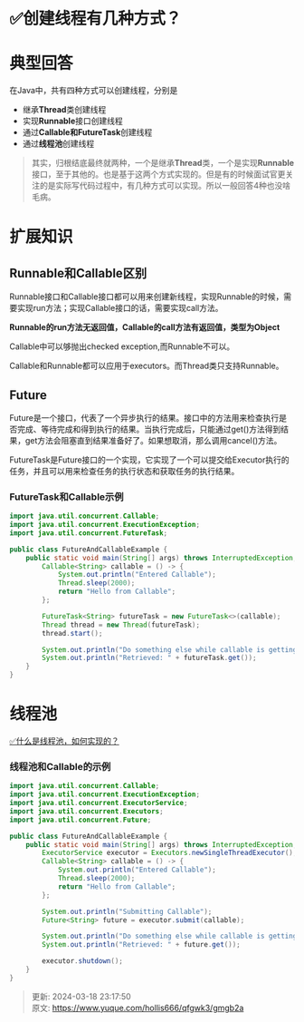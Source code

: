 # ✅创建线程有几种方式？

# 典型回答
在Java中，共有四种方式可以创建线程，分别是

+ 继承**Thread**类创建线程
+ 实现**Runnable**接口创建线程
+ 通过**Callable和FutureTask**创建线程
+ 通过**线程池**创建线程



> 其实，归根结底最终就两种，一个是继承**Thread**类，一个是实现**Runnable**接口，至于其他的。也是基于这两个方式实现的。但是有的时候面试官更关注的是实际写代码过程中，有几种方式可以实现。所以一般回答4种也没啥毛病。
>



# 扩展知识
## Runnable和Callable区别


Runnable接口和Callable接口都可以用来创建新线程，实现Runnable的时候，需要实现run方法；实现Callable接口的话，需要实现call方法。



**Runnable的run方法无返回值，Callable的call方法有返回值，类型为Object**



Callable中可以够抛出checked exception,而Runnable不可以。



Callable和Runnable都可以应用于executors。而Thread类只支持Runnable。



## Future


Future是一个接口，代表了一个异步执行的结果。接口中的方法用来检查执行是否完成、等待完成和得到执行的结果。当执行完成后，只能通过get()方法得到结果，get方法会阻塞直到结果准备好了。如果想取消，那么调用cancel()方法。



FutureTask是Future接口的一个实现，它实现了一个可以提交给Executor执行的任务，并且可以用来检查任务的执行状态和获取任务的执行结果。





### FutureTask和Callable示例


```java
import java.util.concurrent.Callable;
import java.util.concurrent.ExecutionException;
import java.util.concurrent.FutureTask;

public class FutureAndCallableExample {
    public static void main(String[] args) throws InterruptedException, ExecutionException {
        Callable<String> callable = () -> {
            System.out.println("Entered Callable");
            Thread.sleep(2000);
            return "Hello from Callable";
        };

        FutureTask<String> futureTask = new FutureTask<>(callable);
        Thread thread = new Thread(futureTask);
        thread.start();

        System.out.println("Do something else while callable is getting executed");
        System.out.println("Retrieved: " + futureTask.get());
    }
}

```



# 线程池


[✅什么是线程池，如何实现的？](https://www.yuque.com/hollis666/qfgwk3/fb5th6)



### 线程池和Callable的示例


```java
import java.util.concurrent.Callable;
import java.util.concurrent.ExecutionException;
import java.util.concurrent.ExecutorService;
import java.util.concurrent.Executors;
import java.util.concurrent.Future;

public class FutureAndCallableExample {
    public static void main(String[] args) throws InterruptedException, ExecutionException {
        ExecutorService executor = Executors.newSingleThreadExecutor();
        Callable<String> callable = () -> {
            System.out.println("Entered Callable");
            Thread.sleep(2000);
            return "Hello from Callable";
        };

        System.out.println("Submitting Callable");
        Future<String> future = executor.submit(callable);

        System.out.println("Do something else while callable is getting executed");
        System.out.println("Retrieved: " + future.get());

        executor.shutdown();
    }
}

```



> 更新: 2024-03-18 23:17:50  
> 原文: <https://www.yuque.com/hollis666/qfgwk3/gmgb2a>